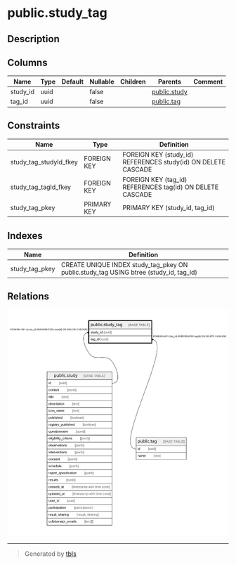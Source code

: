 # public.study_tag

## Description

## Columns

| Name | Type | Default | Nullable | Children | Parents | Comment |
| ---- | ---- | ------- | -------- | -------- | ------- | ------- |
| study_id | uuid |  | false |  | [public.study](public.study.md) |  |
| tag_id | uuid |  | false |  | [public.tag](public.tag.md) |  |

## Constraints

| Name | Type | Definition |
| ---- | ---- | ---------- |
| study_tag_studyId_fkey | FOREIGN KEY | FOREIGN KEY (study_id) REFERENCES study(id) ON DELETE CASCADE |
| study_tag_tagId_fkey | FOREIGN KEY | FOREIGN KEY (tag_id) REFERENCES tag(id) ON DELETE CASCADE |
| study_tag_pkey | PRIMARY KEY | PRIMARY KEY (study_id, tag_id) |

## Indexes

| Name | Definition |
| ---- | ---------- |
| study_tag_pkey | CREATE UNIQUE INDEX study_tag_pkey ON public.study_tag USING btree (study_id, tag_id) |

## Relations

![er](public.study_tag.svg)

---

> Generated by [tbls](https://github.com/k1LoW/tbls)
